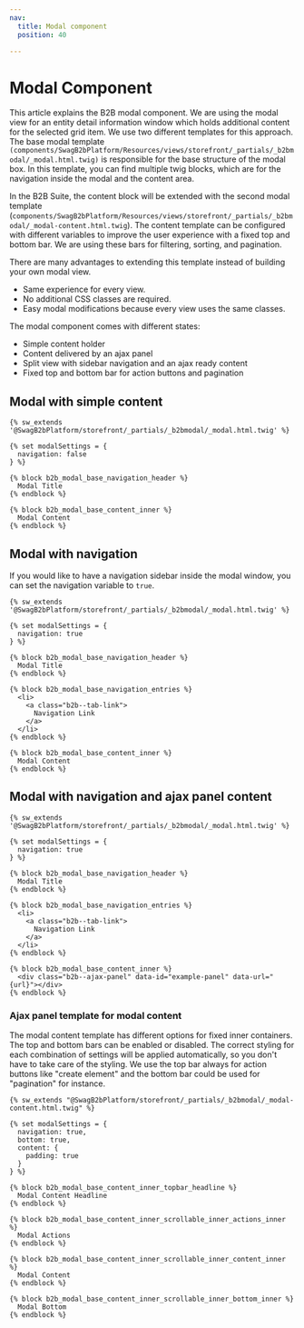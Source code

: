 ```yaml
---
nav:
  title: Modal component
  position: 40

---
```


# Modal Component

This article explains the B2B modal component. We are using the modal view for an entity detail information window which holds additional content for the selected grid item. We use two different templates for this approach. The base modal template `(components/SwagB2bPlatform/Resources/views/storefront/_partials/_b2bmodal/_modal.html.twig)` is responsible for the base structure of the modal box. In this template, you can find multiple twig blocks, which are for the navigation inside the modal and the content area.

In the B2B Suite, the content block will be extended with the second modal template (`components/SwagB2bPlatform/Resources/views/storefront/_partials/_b2bmodal/_modal-content.html.twig`). The content template can be configured with different variables to improve the user experience with a fixed top and bottom bar. We are using these bars for filtering, sorting, and pagination.

There are many advantages to extending this template instead of building your own modal view.

* Same experience for every view.
* No additional CSS classes are required.
* Easy modal modifications because every view uses the same classes.

The modal component comes with different states:

* Simple content holder
* Content delivered by an ajax panel
* Split view with sidebar navigation and an ajax ready content
* Fixed top and bottom bar for action buttons and pagination

## Modal with simple content

```twig
{% sw_extends '@SwagB2bPlatform/storefront/_partials/_b2bmodal/_modal.html.twig' %}

{% set modalSettings = {
  navigation: false
} %}

{% block b2b_modal_base_navigation_header %}
  Modal Title
{% endblock %}

{% block b2b_modal_base_content_inner %}
  Modal Content
{% endblock %}
```

## Modal with navigation

If you would like to have a navigation sidebar inside the modal window, you can set the navigation variable to `true`.

```twig
{% sw_extends '@SwagB2bPlatform/storefront/_partials/_b2bmodal/_modal.html.twig' %}

{% set modalSettings = {
  navigation: true
} %}

{% block b2b_modal_base_navigation_header %}
  Modal Title
{% endblock %}

{% block b2b_modal_base_navigation_entries %}
  <li>
    <a class="b2b--tab-link">
      Navigation Link
    </a>
  </li>
{% endblock %}

{% block b2b_modal_base_content_inner %}
  Modal Content
{% endblock %}
```

## Modal with navigation and ajax panel content

```twig
{% sw_extends '@SwagB2bPlatform/storefront/_partials/_b2bmodal/_modal.html.twig' %}

{% set modalSettings = {
  navigation: true
} %}

{% block b2b_modal_base_navigation_header %}
  Modal Title
{% endblock %}

{% block b2b_modal_base_navigation_entries %}
  <li>
    <a class="b2b--tab-link">
      Navigation Link
    </a>
  </li>
{% endblock %}

{% block b2b_modal_base_content_inner %}
  <div class="b2b--ajax-panel" data-id="example-panel" data-url="{url}"></div>
{% endblock %}
```

### Ajax panel template for modal content

The modal content template has different options for fixed inner containers. The top and bottom bars can be enabled or disabled. The correct styling for each combination of settings will be applied automatically, so you don't have to take care of the styling. We use the top bar always for action buttons like "create element" and the bottom bar could be used for "pagination" for instance.

```twig
{% sw_extends "@SwagB2bPlatform/storefront/_partials/_b2bmodal/_modal-content.html.twig" %}

{% set modalSettings = {
  navigation: true,
  bottom: true,
  content: {
    padding: true
  }
} %}

{% block b2b_modal_base_content_inner_topbar_headline %}
  Modal Content Headline
{% endblock %}

{% block b2b_modal_base_content_inner_scrollable_inner_actions_inner %}
  Modal Actions
{% endblock %}

{% block b2b_modal_base_content_inner_scrollable_inner_content_inner %}
  Modal Content
{% endblock %}

{% block b2b_modal_base_content_inner_scrollable_inner_bottom_inner %}
  Modal Bottom
{% endblock %}
```

